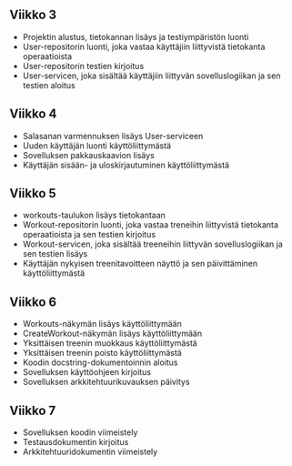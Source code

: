 ## Viikko 3

- Projektin alustus, tietokannan lisäys ja testiympäristön luonti
- User-repositorin luonti, joka vastaa käyttäjiin liittyvistä tietokanta operaatioista
- User-repositorin testien kirjoitus
- User-servicen, joka sisältää käyttäjiin liittyvän sovelluslogiikan ja sen testien aloitus

## Viikko 4

- Salasanan varmennuksen lisäys User-serviceen
- Uuden käyttäjän luonti käyttöliittymästä
- Sovelluksen pakkauskaavion lisäys
- Käyttäjän sisään- ja uloskirjautuminen käyttöliittymästä

## Viikko 5

- workouts-taulukon lisäys tietokantaan
- Workout-repositorin luonti, joka vastaa treneihin liittyvistä tietokanta operaatioista ja sen testien kirjoitus
- Workout-servicen, joka sisältää treeneihin liittyvän sovelluslogiikan ja sen testien lisäys
- Käyttäjän nykyisen treenitavoitteen näyttö ja sen päivittäminen käyttöliittymästä

## Viikko 6

- Workouts-näkymän lisäys käyttöliittymään
- CreateWorkout-näkymän lisäys käyttöliittymään
- Yksittäisen treenin muokkaus käyttöliittymästä
- Yksittäisen treenin poisto käyttöliittymästä
- Koodin docstring-dokumentoinnin aloitus
- Sovelluksen käyttöohjeen kirjoitus
- Sovelluksen arkkitehtuurikuvauksen päivitys

## Viikko 7

- Sovelluksen koodin viimeistely
- Testausdokumentin kirjoitus
- Arkkitehtuuridokumentin viimeistely
